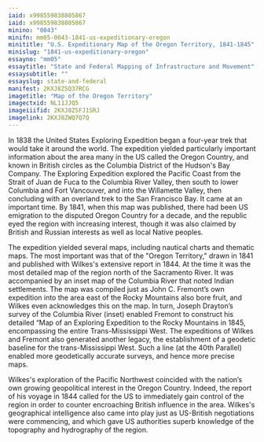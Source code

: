 ```yaml
---
iaid: x998559838805867
iaid: x998559838805867
minino: "0043"
minifn: mm05-0043-1841-us-expeditionary-oregon
minititle: "U.S. Expeditionary Map of the Oregon Territory, 1841-1845"
minislug: "1841-us-expeditionary-oregon"
essayno: "mm05"
essaytitle: "State and Federal Mapping of Infrastructure and Movement"
essaysubtitle: ""
essayslug: state-and-federal
manifest: 2KXJ8ZSQ37RCG
imagetitle: "Map of the Oregon Territory"
imagectxid: NL11JJQ5
imageiiifid: 2KXJ8ZSFJ1SRJ
imagelink: 2KXJ8ZWQ7Q7Q
---
```


In 1838 the United States Exploring Expedition began a four-year trek that would take it around the world. The expedition yielded particularly important information about the area many in the US called the Oregon Country, and known in British circles as the Columbia District of the Hudson's Bay Company. The Exploring Expedition explored the Pacific Coast from the Strait of Juan de Fuca to the Columbia River Valley, then south to lower Columbia and Fort Vancouver, and into the Willamette Valley, then concluding with an overland trek to the San Francisco Bay. It came at an important time. By 1841, when this map was published, there had been US emigration to the disputed Oregon Country for a decade, and the republic eyed the region with increasing interest, though it was also claimed by British and Russian interests as well as local Native peoples.

The expedition yielded several maps, including nautical charts and thematic maps. The most important was that of the "Oregon Territory," drawn in 1841 and published with Wilkes's extensive report in 1844. At the time it was the most detailed map of the region north of the Sacramento River. It was accompanied by an inset map of the Columbia River that noted Indian settlements. The map was compiled just as John C. Fremont’s own expedition into the area east of the Rocky Mountains also bore fruit, and Wilkes even acknowledges this on the map. In turn, Joseph Drayton’s survey of the Columbia River (inset) enabled Fremont to construct his detailed “Map of an Exploring Expedition to the Rocky Mountains in 1845, encompassing the entire Trans-Mississippi West. The expeditions of Wilkes and Fremont also generated another legacy, the establishment of a geodetic baseline for the trans-Mississippi West. Such a line (at the 40th Parallel) enabled more geodetically accurate surveys, and hence more precise maps.

Wilkes's exploration of the Pacific Northwest coincided with the nation’s own growing geopolitical interest in the Oregon Country. Indeed, the report of his voyage in 1844 called for the US to immediately gain control of the region in order to counter encroaching British influence in the area. Wilkes's geographical intelligence also came into play just as US-British negotiations were commencing, and which gave US authorities superb knowledge of the topography and hydrography of the region.
